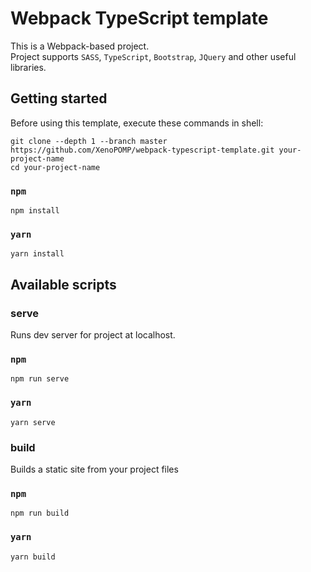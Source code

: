 # Webpack TypeScript template

This is a Webpack-based project. \
Project supports ``SASS``, ``TypeScript``, ``Bootstrap``, ``JQuery`` and other useful libraries.

## Getting started
Before using this template, execute these commands in shell:

```
git clone --depth 1 --branch master https://github.com/XenoPOMP/webpack-typescript-template.git your-project-name
cd your-project-name
```


### `npm`
```
npm install
```

### `yarn`
```
yarn install
```

## Available scripts

### serve
Runs dev server for project at localhost.

### `npm`
```
npm run serve
```

### `yarn`
```
yarn serve
```

### build
Builds a static site from your project files

### `npm`
```
npm run build
```

### `yarn`
```
yarn build
```